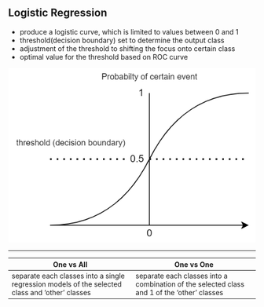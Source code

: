 ## Logistic Regression

- produce a logistic curve, which is limited to values between 0 and 1
- threshold(decision boundary) set to determine the output class
- adjustment of the threshold to shifting the focus onto certain class
- optimal value for the threshold based on ROC curve

![logistic curve](./logistic_curve.png)

---
| One vs All | One vs One |
| -- | -- |
|separate each classes into a single regression models of the selected class and ‘other’ classes | separate each classes into a combination of the selected class and 1 of the ‘other’ classes|
